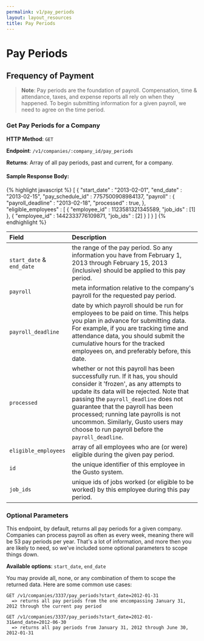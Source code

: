 ```yaml
---
permalink: v1/pay_periods
layout: layout_resources
title: Pay Periods
---
```


# Pay Periods

## Frequency of Payment

> **Note**:
> Pay periods are the foundation of payroll. Compensation, time & attendance, taxes, and expense reports all rely on when they happened. To begin submitting information for a given payroll, we need to agree on the time period.

### Get Pay Periods for a Company

**HTTP Method**: `GET`

**Endpoint**: `/v1/companies/:company_id/pay_periods`

**Returns**: Array of all pay periods, past and current, for a company.

#### Sample Response Body:

{% highlight javascript %}
  [
    {
      "start_date" : "2013-02-01",
      "end_date" : "2013-02-15",
      "pay_schedule_id" : 7757500908984137,
      "payroll" : {
        "payroll_deadline" : "2013-02-18",
        "processed" : true,
      },
      "eligible_employees" : [
        {
          "employee_id" : 1123581321345589,
          "job_ids" : [1]
        },
        {
          "employee_id" : 1442333776109871,
          "job_ids" : [2]
        }
      ]
    }
  ]
{% endhighlight %}

| Field                     | Description
| :----------               |:-------------
| `start_date` & `end_date` | the range of the pay period. So any information you have from February 1, 2013 through February 15, 2013 (inclusive) should be applied to this pay period.
| `payroll`                 | meta information relative to the company's payroll for the requested pay period.
| `payroll_deadline`        | date by which payroll should be run for employees to be paid on time. This helps you plan in advance for submitting data. For example, if you are tracking time and attendance data, you should submit the cumulative hours for the tracked employees on, and preferably before, this date.
| `processed`               | whether or not this payroll has been successfully run. If it has, you should consider it 'frozen', as any attempts to update its data will be rejected. Note that passing the `payroll_deadline` does not guarantee that the payroll has been processed; running late payrolls is not uncommon.  Similarly, Gusto users may choose to run payroll before the `payroll_deadline`.
| `eligible_employees`      | array of all employees who are (or were) eligible during the given pay period.
| `id`                      | the unique identifier of this employee in the Gusto system.
| `job_ids`                 | unique ids of jobs worked (or eligible to be worked) by this employee during this pay period.

### Optional Parameters

This endpoint, by default, returns all pay periods for a given company. Companies can process payroll as often as every week, meaning there will be 53 pay periods per year. That's a lot of information, and more then you are likely to need, so we've included some optional parameters to scope things down.

  **Available options**: `start_date`, `end_date`

You may provide all, none, or any combination of them to scope the returned data. Here are some common use cases:

    GET /v1/companies/3337/pay_periods?start_date=2012-01-31
      => returns all pay periods from the one encompassing January 31, 2012 through the current pay period

    GET /v1/companies/3337/pay_periods?start_date=2012-01-31&end_date=2012-06-30
      => returns all pay periods from January 31, 2012 through June 30, 2012-01-31

